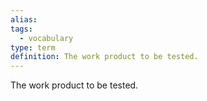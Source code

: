```yaml
---
alias: 
tags:
  - vocabulary
type: term
definition: The work product to be tested.
---
```


The work product to be tested.